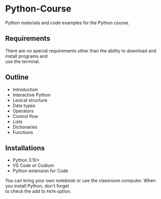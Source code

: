 # Python-Course

Python materials and code examples for the Python course.  

## Requirements 

There are no special requirements other than the ability to download and install programs and  
use the terminal.  

## Outline

- Introduction
- Interactive Python
- Lexical structure
- Data types
- Operators
- Control flow
- Lists
- Dictionaries
- Functions

## Installations

- Python 3.10+
- VS Code or Codium
- Python extension for Code

You can bring your own notebook or use the classroom computer. When you install Python, don't forget  
to check the add to `PATH` option.  

